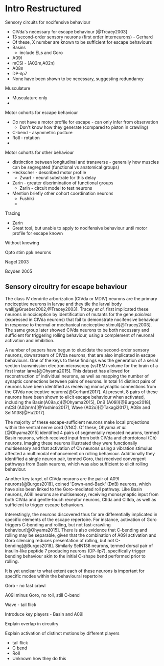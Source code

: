 # Intro Restructured

Sensory circuits for nocifensive behaviour

- CIVda's necessary for escape behaviour [@Trcaey2003]
- 13 second-order sensory neurons (first order interneurons) - Gerhard
- Of these, X number are known to be sufficient for escape behaviours
- Basins
  - include ELs and Goro
- A09l
- mCSI - (A02m,A02n)
- A08n
- DP-ilp7
- None have been shown to be necessary, suggesting redundancy

Musculature

- Musculature only
- 

Motor cohorts for escape behaviour

- Do not have a motor profile for escape - can only infer from observation
  - Don't know how they generate (compared to piston in crawling)
- C-bend - asymmetric posture
- Roll - rotation
- 

Motor cohorts for other behaviour

- distinction between longitudinal and transverse - generally how muscles can be segregated (functional vs anatomical groups)
- Heckscher - described motor profile
  - Zwart - neural substrate for this delay
- Zarin - greater discrimination of functional groups
  - Zarin - circuit model to test neurons
- Mention briefly other cohort coordination neurons
  - Fushiki
  -  

Tracing

- Zarin
- Great tool, but unable to apply to nocifensive behaviour until motor profile for escape known

Without knowing 



Opto stim ppk neurons

Nagel 2003

Boyden 2005



## Sensory circuitry for escape behaviour

The class IV dendrite arborization (CIVda or MDIV) neurons are the primary nociceptive neurons in larvae and they tile the larval body wall[@Grueber2002,@Tracey2003]. Tracey *et al.* first implicated these neurons in nociception by identification of mutants for the gene *painless* (expressed in CIVda neurons) that fail to demonstrate nocifensive behaviour in response to thermal or mechanical nociceptive stimuli[@Tracey2003]. The same group later showed CIVda neurons to be both necessary and sufficient for triggering rolling behaviour, using a complement of neuronal activation and inhibition.

A number of papers have begun to elucidate the second-order sensory neurons, downstream of CIVda neurons, that are also implicated in escape behaviours. One of the keys to these findings was the generation of a serial section transmission electron microscopy (ssTEM) volume for the brain of a first instar larva[@Ohyama2015]. This dataset has allowed for reconstruction of individual neurons, as well as mapping the number of synaptic connections between pairs of neurons. In total 14 distinct pairs of neurons have been identified as receiving monosynaptic connections from the CIVda nociceptive neurons[@Gerhard2017]. At present, 8 pairs of these neurons have been shown to elicit escape behaviour when activated, including the Basin(A09a,c)[@Ohyama2015], DnB (A09l)[@Burgos2018], mCSI (A02m/n)[@Yoshino2017], Wave (A02o)[@Takagi2017], A08n and SeIN138[@Hu2017].

The majority of these escape-sufficient neurons make local projections within the ventral nerve cord (VNC). Of these, Ohyama *et al.*[@Ohyama2015] identified 4 pairs of segmentally repeated neurons, termed Basin neurons, which received input from both CIVda and chordotonal (Ch) neurons. Imaging these neurons illustrated they were functionally multisensory and that activation of Ch neurons using a vibration stimulus affected a multimodal enhancement on rolling behaviour. Additionally they identified a single neuron pair, termed Goro, that received convergent pathways from Basin neurons, which was also sufficient to elicit rolling behaviour.

Another key target of CIVda neurons are the pair of A09l neurons[@Burgos2018], coined 'Down-and-Back' (DnB) neurons, which have also been linked to the Goro-mediated roll pathway. Like Basin neurons, A09l neurons are multisensory, receiving monosynaptic input from both CIVda and gentle-touch receptor neurons, CIIda and CIIIda, as well as sufficient to trigger escape behaviours.

Interestingly, the neurons discovered thus far are differentially implicated in specific elements of the escape repertoire. For instance, activation of Goro triggers C-bending and rolling, but not fast-crawling behaviour[@Ohyama2015]. There is also evidence that C-bending and rolling may be separable, given that the combination of A09l activation and Goro silencing reduces presentation of rolling, but not C-bending[@Burgos2018]. Similarly SeIN138 neurons, termed dorsal pair of insulin-like peptide 7 producing neurons (DP-ilp7), specifically trigger bending behaviour akin to the initial C-shape bend performed prior to rolling.

It is yet unclear to what extent each of these neurons is important for specific modes within the behavioural repertoire



Goro - no fast crawl

A09l minus Goro, no roll, still C-bend

Wave - tail flick



Introduce key players - Basin and A09l

Explain overlap in circuitry

Explain activation of distinct motions by different players

- tail flick
- C bend
- Roll
- Unknown how they do this

